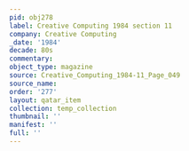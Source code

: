 ```yaml
---
pid: obj278
label: Creative Computing 1984 section 11
company: Creative Computing
_date: '1984'
decade: 80s
commentary: 
object_type: magazine
source: Creative_Computing_1984-11_Page_049
source_name: 
order: '277'
layout: qatar_item
collection: temp_collection
thumbnail: ''
manifest: ''
full: ''
---
```

